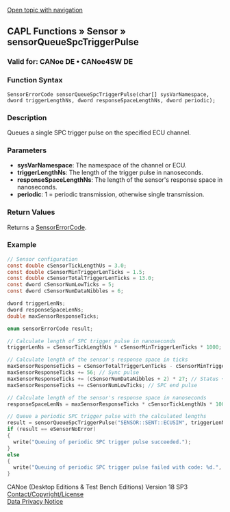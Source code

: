 [Open topic with navigation](../../../../../CANoeDEFamily.htm#Topics/CAPLFunctions/Sensor/Functions/CAPLfunctionSensorQueueSpcTriggerPulse.md)

## CAPL Functions » Sensor » sensorQueueSpcTriggerPulse

### Valid for: CANoe DE • CANoe4SW DE

### Function Syntax

```plaintext
SensorErrorCode sensorQueueSpcTriggerPulse(char[] sysVarNamespace, dword triggerLengthNs, dword responseSpaceLengthNs, dword periodic);
```

### Description

Queues a single SPC trigger pulse on the specified ECU channel.

### Parameters

- **sysVarNamespace**: The namespace of the channel or ECU.
- **triggerLengthNs**: The length of the trigger pulse in nanoseconds.
- **responseSpaceLengthNs**: The length of the sensor's response space in nanoseconds.
- **periodic**: 1 = periodic transmission, otherwise single transmission.

### Return Values

Returns a [SensorErrorCode](../CAPLfunctionsSensorEnumeration.md).

### Example

```c
// Sensor configuration
const double cSensorTickLengthUs = 3.0;
const double cSensorMinTriggerLenTicks = 1.5;
const double cSensorTotalTriggerLenTicks = 13.0;
const dword cSensorNumLowTicks = 5;
const dword cSensorNumDataNibbles = 6;

dword triggerLenNs;
dword responseSpaceLenNs;
double maxSensorResponseTicks;

enum sensorErrorCode result;

// Calculate length of SPC trigger pulse in nanoseconds
triggerLenNs = cSensorTickLengthUs * cSensorMinTriggerLenTicks * 1000;

// Calculate length of the sensor's response space in ticks
maxSensorResponseTicks = cSensorTotalTriggerLenTicks - cSensorMinTriggerLenTicks; // Total trigger time high ticks
maxSensorResponseTicks += 56; // Sync pulse
maxSensorResponseTicks += (cSensorNumDataNibbles + 2) * 27; // Status + data + crc nibbles
maxSensorResponseTicks += cSensorNumLowTicks; // SPC end pulse

// Calculate length of the sensor's response space in nanoseconds
responseSpaceLenNs = maxSensorResponseTicks * cSensorTickLengthUs * 1000;

// Queue a periodic SPC trigger pulse with the calculated lengths
result = sensorQueueSpcTriggerPulse("SENSOR::SENT::ECUSIM", triggerLenNs, responseSpaceLenNs, 1);
if (result == eSensorNoError)
{
  write("Queuing of periodic SPC trigger pulse succeeded.");
}
else
{
  write("Queuing of periodic SPC trigger pulse failed with code: %d.", result);
}
```

CANoe (Desktop Editions & Test Bench Editions) Version 18 SP3  
[Contact/Copyright/License](../../../Shared/ContactCopyrightLicense.md)  
[Data Privacy Notice](https://www.vector.com/int/en/company/get-info/privacy-policy/)
